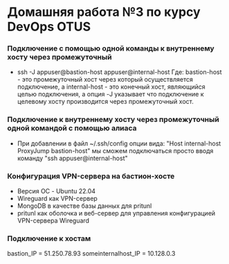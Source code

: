 # Домашняя работа №3 по курсу DevOps OTUS

### Подключение с помощью одной команды к внутреннему хосту через промежуточный
-  ssh -J appuser@bastion-host appuser@internal-host
Где: bastion-host - это промежуточный хост через который осуществляется подключение, а internal-host - это конечный хост, являющийся целью подключения, а опция -J указывает что подключение к целевому хосту производится через промежуточный хост.

### Подключение к внутреннему хосту через промежуточный одной командой с помощью алиаса
- При добавлении в файл ~/.ssh/config опции вида:
"Host internal-host
     ProxyJump bastion-host"
мы сможем подключаться просто вводя команду "ssh appuser@internal-host"

### Конфигурация VPN-сервера на бастион-хосте
- Версия ОС - Ubuntu 22.04
- Wireguard как VPN-сервер
- MongoDB в качестве базы данных для pritunl
- pritunl как оболочка и веб-сервер для управления конфигурацией VPN-сервера Wireguard

### Подключение к хостам

bastion_IP = 51.250.78.93
someinternalhost_IP = 10.128.0.3
